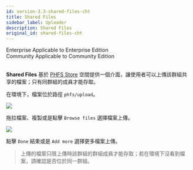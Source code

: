```yaml
---
id: version-3.3-shared-files-cht
title: Shared Files
sidebar_label: Uploader
description: Shared Files
original_id: shared-files-cht
---
```


<div class="label-sect">
  <div class="ee-only tooltip">Enterprise
    <span class="tooltiptext">Applicable to Enterprise Edition</span>
  </div>
  <div class="ce-only tooltip">Community
    <span class="tooltiptext">Applicable to Community Edition</span>
  </div>
</div>
<BR>

**Shared Files** 基於 [PHFS Store](quickstart/nb-data-store-cht#phfs-storage) 空間提供一個介面，讓使用者可以上傳該群組共享的檔案；只有同群組的成員才能存取。

在環境下，檔案位於路徑 `phfs/upload`。

![](assets/files-uploader.png)

拖拉檔案、複製或是點擊 `Browse files` 選擇檔案上傳。

![](assets/files-uploaded.png)

點擊 `Done` 結束或是 `Add more` 選擇更多檔案上傳。

> 上傳的檔案只限上傳時該群組的群組成員才能存取；若在環境下沒看到檔案，請確認是否位於同一群組。
